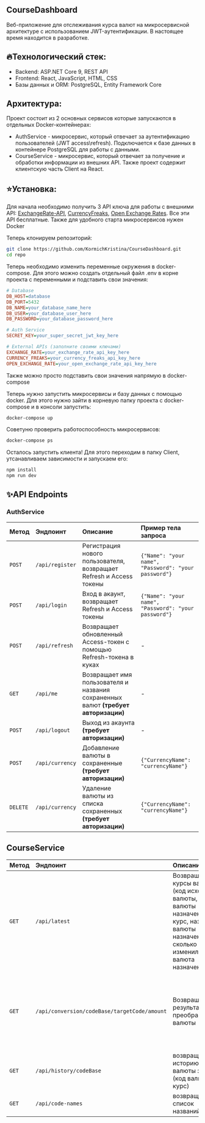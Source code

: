 ## CourseDashboard

Веб-приложение для отслеживания курса валют на микросервисной архитектуре с использованием JWT-аутентификации. В настоящее время находится в разработке.

## 🔥Технологический стек:
* Backend: ASP.NET Core 9, REST API
* Frontend: React, JavaScript, HTML, CSS
* Базы данных и ORM: PostgreSQL, Entity Framework Core

## Архитектура:
Проект состоит из 2 основных сервисов которые запускаются в отдельных Docker-контейнерах:
* AuthService - микросервис, который отвечает за аутентификацию пользователей (JWT access\refresh). Подключается к базе данных в контейнере PostgreSQL для работы с данными.
* CourseService - микросервис, который отвечает за получение и обработки информации из внешних API.
Также проект содержит клиентскую часть Client на React.

## ⭐Установка:
Для начала необходимо получить 3 API ключа для работы с внешними API: [ExchangeRate-API](https://www.exchangerate-api.com/), [CurrencyFreaks](https://currencyfreaks.com/), [Open Exchange Rates](https://openexchangerates.org/). Все эти API бесплатные. Также для удобного старта микросервисов нужен Docker

Теперь клонируем репозиторий:
```bash
git clone https://github.com/KormichKristina/CourseDashboard.git
cd repo
```

Теперь необходимо изменить переменные окружения в docker-compose. Для этого можно создать отдельный файл .env в корне проекта с переменными и подставить свои значения:
```ini
# Database
DB_HOST=database
DB_PORT=5432
DB_NAME=your_database_name_here
DB_USER=your_database_user_here
DB_PASSWORD=your_database_password_here

# Auth Service
SECRET_KEY=your_super_secret_jwt_key_here

# External APIs (заполните своими ключами)
EXCHANGE_RATE=your_exchange_rate_api_key_here
CURRENCY_FREAKS=your_currency_freaks_api_key_here
OPEN_EXCHANGE_RATE=your_open_exchange_rate_api_key_here
```
Также можно просто подставить свои значения напрямую в docker-compose

Теперь нужно запустить микросервисы и базу данных с помощью docker. Для этого нужно зайти в корневую папку проекта с docker-compose и в консоли запустить:
```bash
docker-compose up
```
Советуню проверить работоспособность микросервисов:
```bash
docker-compose ps
```

Осталось запустить клиента! Для этого переходим в папку Client, утсанавливаем зависимости и запускаем его:
```bash
npm install
npm run dev
```
## ✨API Endpoints

### AuthService

| Метод | Эндпоинт | Описание | Пример тела запроса |
| :--- | :--- | :--- | :--- |
| `POST` | `/api/register` | Регистрация нового пользователя, возвращает Refresh и Access токены | `{"Name": "your name", "Password": "your password"}` |
| `POST` | `/api/login` | Вход в акаунт, возвращает Refresh и Access токены | `{"Name": "your name", "Password": "your password"}` |
| `POST` | `/api/refresh` | Возвращает обновленный Access-токен с помощью Refresh-токена в куках | - |
| `GET` | `/api/me` | Возвращает имя пользователя и названия сохраненных валют **(требует авторизации)** | - |
| `POST` | `/api/logout` | Выход из акаунта **(требует авторизации)** | - |
| `POST` | `/api/currency` | Добавление валюты в сохраненные **(требует авторизации)** | `{"CurrencyName": "currencyName"}` |
| `DELETE` | `/api/currency` | Удаление валюты из списка сохраненных **(требует авторизации)** | `{"CurrencyName": "currencyName"}` |

## CourseService

| Метод | Эндпоинт | Описание | Параметры |
| :--- | :--- | :--- | :--- |
| `GET` | `/api/latest` | Возвращает курсы валют (код исходной валюты, код валюты назначения, курс, название валюты назначения, на сколько изменилась валюта назначения) | - |
| `GET` | `/api/conversion/codeBase/targetCode/amount` | Возвращает результат преобразования валюты | codeBase - исходная валюта, targetCode - валюта назначения, amount - сумма которую нужно конвентировать |
| `GET` | `/api/history/codeBase` | возвращает историю валюты за 3 дня (код валюты и курс) | codeBase - исходная валюта |
| `GET` | `/api/code-names` | возвращает список названий валют | - |
